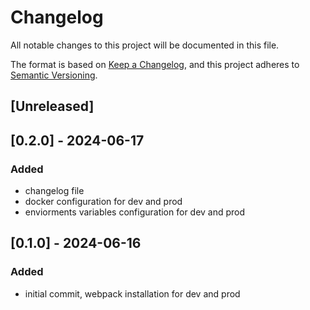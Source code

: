 # Changelog

All notable changes to this project will be documented in this file.

The format is based on [Keep a Changelog](https://keepachangelog.com/en/1.1.0/),
and this project adheres to [Semantic Versioning](https://semver.org/spec/v2.0.0.html).

## [Unreleased]

## [0.2.0] - 2024-06-17

### Added
- changelog file
- docker configuration for dev and prod
- enviorments variables configuration for dev and prod

## [0.1.0] - 2024-06-16

### Added
- initial commit, webpack installation for dev and prod